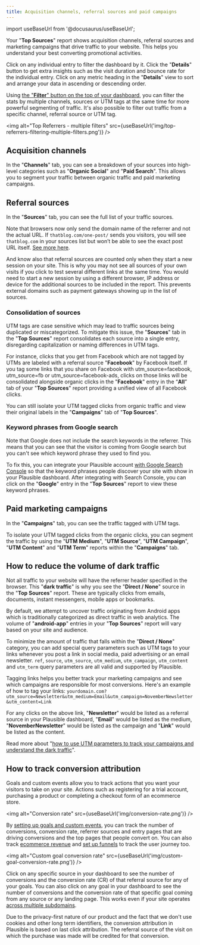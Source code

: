 ```yaml
---
title: Acquisition channels, referral sources and paid campaigns 
--- 
```


import useBaseUrl from '@docusaurus/useBaseUrl';

Your "**Top Sources**" report shows acquisition channels, referral sources and marketing campaigns that drive traffic to your website. This helps you understand your best converting promotional activities.

Click on any individual entry to filter the dashboard by it. Click the "**Details**" button to get extra insights such as the visit duration and bounce rate for the individual entry. Click on any metric heading in the "**Details**" view to sort and arrange your data in ascending or descending order.

Using [the "**Filter**" button on the top of your dashboard](filters-segments.md), you can filter the stats by multiple channels, sources or UTM tags at the same time for more powerful segmenting of traffic. It's also possible to filter out traffic from a specific channel, referral source or UTM tag.

<img alt="Top Referrers - multiple filters" src={useBaseUrl('img/top-referrers-filtering-multiple-filters.png')} />

## Acquisition channels

In the "**Channels**" tab, you can see a breakdown of your sources into high-level categories such as "**Organic Social**" and "**Paid Search**". This allows you to segment your traffic between organic traffic and paid marketing campaigns.

## Referral sources

In the "**Sources**" tab, you can see the full list of your traffic sources.

Note that browsers now only send the domain name of the referrer and not the actual URL. If `thatblog.com/one-post/` sends you visitors, you will see `thatblog.com` in your sources list but won’t be able to see the exact post URL itself. [See more here](https://plausible.io/blog/referrer-policy).

And know also that referral sources are counted only when they start a new session on your site. This is why you may not see all sources of your own visits if you click to test several different links at the same time. You would need to start a new session by using a different browser, IP address or device for the additional sources to be included in the report. This prevents external domains such as payment gateways showing up in the list of sources.

### Consolidation of sources

UTM tags are case sensitive which may lead to traffic sources being duplicated or miscategorized. To mitigate this issue, the "**Sources**" tab in the "**Top Sources**" report consolidates each source into a single entry, disregarding capitalization or naming differences in UTM tags.

For instance, clicks that you get from Facebook which are not tagged by UTMs are labeled with a referral source "**Facebook**" by Facebook itself. If you tag some links that you share on Facebook with utm_source=facebook, utm_source=fb or utm_source=facebook-ads, clicks on those links will be consolidated alongside organic clicks in the "**Facebook**" entry in the “**All**” tab of your "**Top Sources**" report providing a unified view of all Facebook clicks.

You can still isolate your UTM tagged clicks from organic traffic and view their original labels in the "**Campaigns**" tab of "**Top Sources**".

### Keyword phrases from Google search

Note that Google does not include the search keywords in the referrer. This means that you can see that the visitor is coming from Google search but you can't see which keyword phrase they used to find you. 

To fix this, you can integrate your Plausible account [with Google Search Console](google-search-console-integration.md) so that the keyword phrases people discover your site with show in your Plausible dashboard. After integrating with Search Console, you can click on the "**Google**" entry in the "**Top Sources**" report to view these keyword phrases.

## Paid marketing campaigns 

In the "**Campaigns**" tab, you can see the traffic tagged with UTM tags.

To isolate your UTM tagged clicks from the organic clicks, you can segment the traffic by using the "**UTM Medium**", "**UTM Source**", "**UTM Campaign**", "**UTM Content**" and "**UTM Term**" reports within the "**Campaigns**" tab.

## How to reduce the volume of dark traffic

Not all traffic to your website will have the referrer header specified in the browser. This "**dark traffic**" is why you see the "**Direct / None**" source in the "**Top Sources**" report. These are typically clicks from emails, documents, instant messengers, mobile apps or bookmarks.

By default, we attempt to uncover traffic originating from Android apps which is traditionally categorized as direct traffic in web analytics. The volume of "**android-app**" entries in your "**Top Sources**" report will vary based on your site and audience.

To minimize the amount of traffic that falls within the "**Direct / None**" category, you can add special query parameters such as UTM tags to your links whenever you post a link in social media, paid advertising or an email newsletter. `ref`, `source`, `utm_source`, `utm_medium`, `utm_campaign`, `utm_content` and `utm_term` query parameters are all valid and supported by Plausible.

Tagging links helps you better track your marketing campaigns and see which campaigns are responsible for most conversions. Here's an example of how to tag your links: `yourdomain.com?utm_source=Newsletter&utm_medium=Email&utm_campaign=NovemberNewsletter&utm_content=Link`

For any clicks on the above link, "**Newsletter**" would be listed as a referral source in your Plausible dashboard, "**Email**" would be listed as the medium, "**NovemberNewsletter**" would be listed as the campaign and "**Link**" would be listed as the content. 

Read more about "[how to use UTM parameters to track your campaigns and understand the dark traffic](https://plausible.io/blog/utm-tracking-tags)".

## How to track conversion attribution 

Goals and custom events allow you to track actions that you want your visitors to take on your site. Actions such as registering for a trial account, purchasing a product or completing a checkout form of an ecommerce store.

<img alt="Conversion rate" src={useBaseUrl('img/conversion-rate.png')} />

By [setting up goals and custom events](goal-conversions.md), you can track the number of conversions, conversion rate, referrer sources and entry pages that are driving conversions and the top pages that people convert on. You can also track [ecommerce revenue](ecommerce-revenue-tracking.md) and [set up funnels](funnel-analysis.md) to track the user journey too.

<img alt="Custom goal conversion rate" src={useBaseUrl('img/custom-goal-conversion-rate.png')} />

Click on any specific source in your dashboard to see the number of conversions and the conversion rate (CR) of that referral source for any of your goals. You can also click on any goal in your dashboard to see the number of conversions and the conversion rate of that specific goal coming from any source or any landing page. This works even if your site operates [across multiple subdomains](subdomain-hostname-filter.md).

Due to the privacy-first nature of our product and the fact that we don't use cookies and other long term identifiers, the conversion attribution in Plausible is based on last click attribution. The referral source of the visit on which the purchase was made will be credited for that conversion. 
